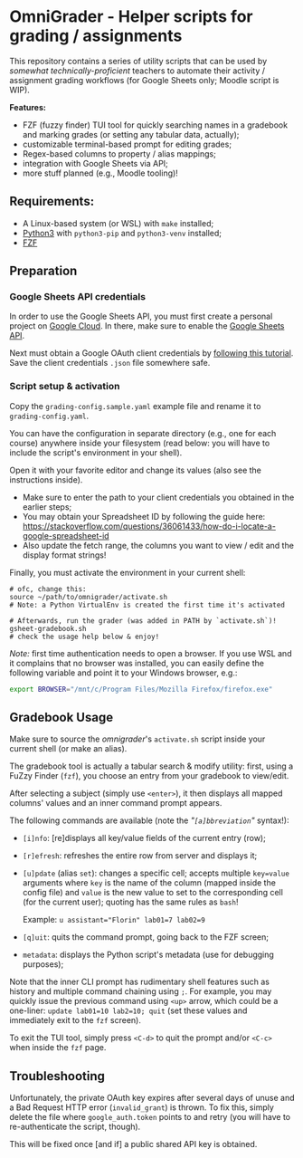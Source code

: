 # OmniGrader - Helper scripts for grading / assignments

This repository contains a series of utility scripts that can be used by
_somewhat technically-proficient_ teachers to automate their activity
/ assignment grading workflows (for Google Sheets only; Moodle script is WIP).

**Features:**

- FZF (fuzzy finder) TUI tool for quickly searching names in a gradebook and
  marking grades (or setting any tabular data, actually);
- customizable terminal-based prompt for editing grades;
- Regex-based columns to property / alias mappings;
- integration with Google Sheets via API;
- more stuff planned (e.g., Moodle tooling)!


## Requirements:

- A Linux-based system (or WSL) with `make` installed;
- [Python3](https://www.python.org/) with `python3-pip` and `python3-venv` installed;
- [FZF](https://github.com/junegunn/fzf)

## Preparation

### Google Sheets API credentials

In order to use the Google Sheets API, you must first create a personal project
on [Google Cloud](https://console.cloud.google.com/).
In there, make sure to enable the [Google Sheets API](https://console.cloud.google.com/apis/enableflow?apiid=sheets.googleapis.com).

Next must obtain a Google OAuth client credentials by [following this
tutorial](https://developers.google.com/workspace/guides/configure-oauth-consent).
Save the client credentials `.json` file somewhere safe.

### Script setup & activation

Copy the `grading-config.sample.yaml` example file and rename it to
`grading-config.yaml`.

You can have the configuration in separate directory (e.g., one for each course)
anywhere inside your filesystem (read below: you will have to include the script's
environment in your shell).

Open it with your favorite editor and change its values (also see the
instructions inside).

- Make sure to enter the path to your client credentials you obtained in the
earlier steps;
- You may obtain your Spreadsheet ID by following the guide here:
https://stackoverflow.com/questions/36061433/how-do-i-locate-a-google-spreadsheet-id
- Also update the fetch range, the columns you want to view / edit and the display
format strings!

Finally, you must activate the environment in your current shell:
```
# ofc, change this:
source ~/path/to/omnigrader/activate.sh
# Note: a Python VirtualEnv is created the first time it's activated

# Afterwards, run the grader (was added in PATH by `activate.sh`)!
gsheet-gradebook.sh
# check the usage help below & enjoy!
```

_Note:_ first time authentication needs to open a browser. If you use WSL and it
complains that no browser was installed, you can easily define the following
variable and point it to your Windows browser, e.g.:
```sh
export BROWSER="/mnt/c/Program Files/Mozilla Firefox/firefox.exe"
```

## Gradebook Usage

Make sure to source the _omnigrader_'s `activate.sh` script inside your current
shell (or make an alias).

The gradebook tool is actually a tabular search & modify utility: first, using
a FuZzy Finder (`fzf`), you choose an entry from your gradebook to view/edit.

After selecting a subject (simply use `<enter>`), it then displays all mapped
columns' values and an inner command prompt appears.

The following commands are available (note the _"`[a]bbreviation`"_ syntax!):

- `[i]nfo`: [re]displays all key/value fields of the current entry (row);
- `[r]efresh`: refreshes the entire row from server and displays it;
- `[u]pdate` (alias `set`): changes a specific cell; accepts multiple
  `key=value` arguments where `key` is the name of the column (mapped inside the
  config file) and `value` is the new value to set to the corresponding cell
  (for the current user); quoting has the same rules as `bash`!

  Example: `u assistant="Florin" lab01=7 lab02=9`

- `[q]uit`: quits the command prompt, going back to the FZF screen;
- `metadata`: displays the Python script's metadata (use for debugging
  purposes);

Note that the inner CLI prompt has rudimentary shell features such as history
and multiple command chaining using `;`. For example, you may quickly issue the
previous command using `<up>` arrow, which could be a one-liner: `update lab01=10
lab2=10; quit` (set these values and immediately exit to the `fzf` screen).

To exit the TUI tool, simply press `<C-d>` to quit the prompt and/or `<C-c>`
when inside the `fzf` page.

## Troubleshooting

Unfortunately, the private OAuth key expires after several days of unuse and a
Bad Request HTTP error (`invalid_grant`) is thrown.
To fix this, simply delete the file where `google_auth.token` points to and
retry (you will have to re-authenticate the script, though).

This will be fixed once [and if] a public shared API key is obtained.

